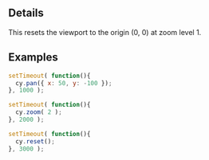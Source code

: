 ## Details

This resets the viewport to the origin (0, 0) at zoom level 1.

## Examples

```js
setTimeout( function(){
  cy.pan({ x: 50, y: -100 });
}, 1000 );

setTimeout( function(){
  cy.zoom( 2 );
}, 2000 );

setTimeout( function(){
  cy.reset();
}, 3000 );

```